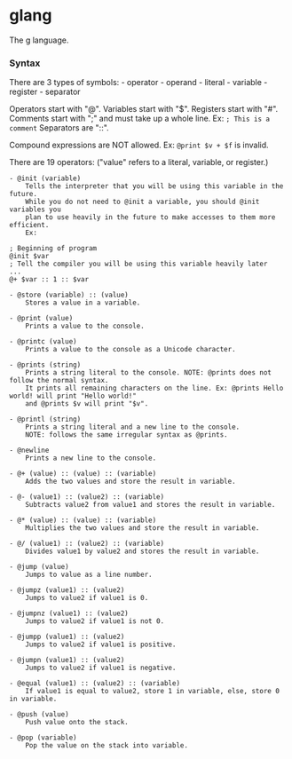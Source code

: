 # glang
The g language.

### Syntax
There are 3 types of symbols:
	- operator
	- operand
		- literal
		- variable
		- register
	- separator

Operators start with "@".
Variables start with "$".
Registers start with "#".
Comments start with ";" and must take up a whole line. Ex: ```; This is a comment```
Separators are "::".

Compound expressions are NOT allowed. Ex: ```@print $v + $f``` is invalid.

There are 19 operators: ("value" refers to a literal, variable, or register.)

	- @init (variable)
		Tells the interpreter that you will be using this variable in the future.
		While you do not need to @init a variable, you should @init variables you
		plan to use heavily in the future to make accesses to them more efficient.
		Ex:
```
; Beginning of program
@init $var
; Tell the compiler you will be using this variable heavily later
...
@+ $var :: 1 :: $var
```

	- @store (variable) :: (value)
		Stores a value in a variable.

	- @print (value)
		Prints a value to the console.

	- @printc (value)
		Prints a value to the console as a Unicode character.

	- @prints (string)
		Prints a string literal to the console. NOTE: @prints does not follow the normal syntax. 
		It prints all remaining characters on the line. Ex: @prints Hello world! will print "Hello world!"
		and @prints $v will print "$v".

	- @printl (string)
		Prints a string literal and a new line to the console. 
		NOTE: follows the same irregular syntax as @prints.

	- @newline
		Prints a new line to the console.

	- @+ (value) :: (value) :: (variable)
		Adds the two values and store the result in variable.

	- @- (value1) :: (value2) :: (variable)
		Subtracts value2 from value1 and stores the result in variable.

	- @* (value) :: (value) :: (variable)
		Multiplies the two values and store the result in variable.

	- @/ (value1) :: (value2) :: (variable)
		Divides value1 by value2 and stores the result in variable.

	- @jump (value)
		Jumps to value as a line number.

	- @jumpz (value1) :: (value2)
		Jumps to value2 if value1 is 0.

	- @jumpnz (value1) :: (value2)
		Jumps to value2 if value1 is not 0.

	- @jumpp (value1) :: (value2)
		Jumps to value2 if value1 is positive.

	- @jumpn (value1) :: (value2)
		Jumps to value2 if value1 is negative.

	- @equal (value1) :: (value2) :: (variable)
		If value1 is equal to value2, store 1 in variable, else, store 0 in variable.

	- @push (value)
		Push value onto the stack.

	- @pop (variable)
		Pop the value on the stack into variable.
